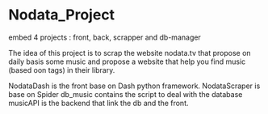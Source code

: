 # Nodata_Project
embed 4 projects : front, back, scrapper and db-manager

The idea of this project is to scrap the website nodata.tv that propose on daily basis some music and propose a website that help you find music (based oon tags) in their library.

NodataDash is the front base on Dash python framework.
NodataScraper is base on Spider
db_music contains the script to deal with the database
musicAPI is the backend that link the db and the front.
